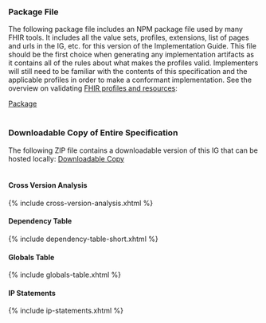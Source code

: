 ### Package File

The following package file includes an NPM package file used by many FHIR tools. It includes all the value sets, profiles, extensions, list of pages and urls in the IG, etc. for this version of the Implementation Guide. This file should be the first choice when generating any implementation artifacts as it contains all of the rules about what makes the profiles valid. Implementers will still need to be familiar with the contents of this specification and the applicable profiles in order to make a conformant implementation. See the overview on validating [FHIR profiles and resources](http://hl7.org/fhir/R4/validation.html):

[Package](package.tgz)
  &emsp;&emsp;  
  &emsp;&emsp;  
### Downloadable Copy of Entire Specification

The following ZIP file contains a downloadable version of this IG that can be hosted locally:
[Downloadable Copy](full-ig.zip)
  &emsp;&emsp;  
  &emsp;&emsp;    
  
  
  #### Cross Version Analysis

{% include cross-version-analysis.xhtml %}

#### Dependency Table

{% include dependency-table-short.xhtml %}

#### Globals Table

{% include globals-table.xhtml %}

#### IP Statements

{% include ip-statements.xhtml %}
